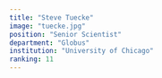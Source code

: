 ```yaml
---
title: "Steve Tuecke"
image: "tuecke.jpg"
position: "Senior Scientist"
department: "Globus"
institution: "University of Chicago"
ranking: 11
---
```

